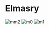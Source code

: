 # Elmasry
![mm2](https://user-images.githubusercontent.com/94074275/152599349-a6888fa2-8da4-40c0-8a07-e8f56d5ca432.jpg)
![m0](https://user-images.githubusercontent.com/94074275/152599358-33a4e64c-b1f7-4662-9c45-8ee8c6652340.jpg)
![m1](https://user-images.githubusercontent.com/94074275/152599384-732f4fc6-1aa1-4f73-9ebd-0b1701675032.jpg)

